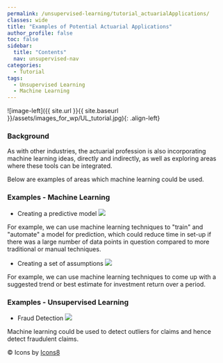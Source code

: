 ```yaml
---
permalink: /unsupervised-learning/tutorial_actuarialApplications/
classes: wide
title: "Examples of Potential Actuarial Applications"
author_profile: false
toc: false
sidebar:
  title: "Contents"
  nav: unsupervised-nav
categories:
  - Tutorial
tags:
  - Unsupervised Learning
  - Machine Learning
---
```



![image-left]({{ site.url }}{{ site.baseurl }}/assets/images_for_wp/UL_tutorial.jpg){: .align-left}


<h3>Background</h3>
As with other industries, the actuarial profession is also incorporating machine learning ideas, directly and indirectly, as well as exploring areas where these tools can be integrated.

Below are examples of areas which machine learning could be used.

<h3>Examples - Machine Learning</h3>

* Creating a predictive model <img src="https://img.icons8.com/ios-filled/30/000000/bullish.png"/>

For example, we can use machine learning techniques to "train" and "automate" a model for prediction, which could reduce time in set-up if there was a large number of data points in question compared to more traditional or manual techniques.

* Creating a set of assumptions <img src="https://img.icons8.com/ios-glyphs/30/000000/low-price.png"/>

For example, we can use machine learning techniques to come up with a suggested trend or best estimate for investment return over a period.


<h3>Examples - Unsupervised Learning</h3>

* Fraud Detection <img src="https://img.icons8.com/ios-glyphs/30/000000/fraud.png"/>

Machine learning could be used to detect outliers for claims and hence detect fraudulent claims.

&copy; Icons by [Icons8](https://icons8.com)
